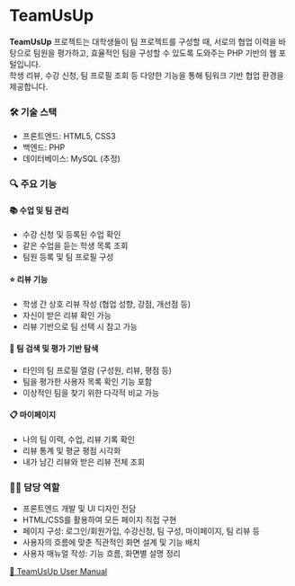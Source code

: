 # TeamUsUp

**TeamUsUp** 프로젝트는 대학생들이 팀 프로젝트를 구성할 때, 서로의 협업 이력을 바탕으로 팀원을 평가하고, 효율적인 팀을 구성할 수 있도록 도와주는 PHP 기반의 웹 포털입니다.  
학생 리뷰, 수강 신청, 팀 프로필 조회 등 다양한 기능을 통해 팀워크 기반 협업 환경을 제공합니다.

### 🛠️ 기술 스택
- 프론트엔드: HTML5, CSS3
- 백엔드: PHP
- 데이터베이스: MySQL (추정)

### 🔍 주요 기능
#### 📚 수업 및 팀 관리
- 수강 신청 및 등록된 수업 확인
- 같은 수업을 듣는 학생 목록 조회
- 팀원 등록 및 팀 프로필 구성

#### ⭐ 리뷰 기능
- 학생 간 상호 리뷰 작성 (협업 성향, 강점, 개선점 등)
- 자신이 받은 리뷰 확인 가능
- 리뷰 기반으로 팀 선택 시 참고 가능

#### 👀 팀 검색 및 평가 기반 탐색
- 타인의 팀 프로필 열람 (구성원, 리뷰, 평점 등)
- 팀을 평가한 사용자 목록 확인 기능 포함
- 이상적인 팀을 찾기 위한 다각적 비교 가능

#### 📋 마이페이지
- 나의 팀 이력, 수업, 리뷰 기록 확인
- 리뷰 통계 및 평균 평점 시각화
- 내가 남긴 리뷰와 받은 리뷰 전체 조회

### 👨‍💻 담당 역할
- 프론트엔드 개발 및 UI 디자인 전담
- HTML/CSS를 활용하여 모든 페이지 직접 구현
- 페이지 구성: 로그인/회원가입, 수강신청, 팀 구성, 마이페이지, 팀 리뷰 등
- 사용자의 흐름에 맞춘 직관적인 화면 설계 및 기능 배치
- 사용자 매뉴얼 작성: 기능 흐름, 화면별 설명 정리

[📓 TeamUsUp User Manual](https://mia-projects.notion.site/TeamUsUp-User-Manual-aeeffabe22244f5e93cd6d51facf9cfe)
